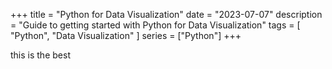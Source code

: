 +++
title = "Python for Data Visualization"
date = "2023-07-07"
description = "Guide to getting started with Python for Data Visualization"
tags = [
    "Python",
    "Data Visualization"
]
series = ["Python"]
+++

this is the best